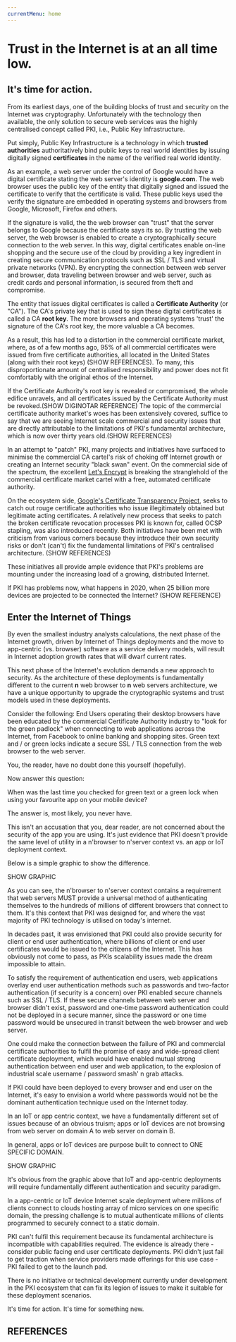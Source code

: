 ```yaml
---
currentMenu: home
---
```

<div id="generated-toc" class="generate_from_h2"></div>

# Trust in the Internet is at an all time low.
## It's time for action.

From its earliest days, one of the building blocks of trust and security on the Internet was cryptography. Unfortunately with the technology then available, the only solution to secure web services was the highly centralised concept called PKI, i.e., Public Key Infrastructure.

Put simply, Public Key Infrastructure is a technology in which __trusted authorities__ authoritatively bind public keys to real world identities by issuing digitally signed __certificates__ in the name of the verified real world identity.  

As an example, a web server under the control of Google would have a digital certificate stating the web server's identity is __google.com__. The web browser uses the public key of the entity that digitally signed and issued the certificate to verify that the certificate is valid. These public keys used the verify the signature are embedded in operating systems and browsers from Google, Microsoft, Firefox and others.  

If the signature is valid, the the web browser can "trust" that the server belongs to Google because the certificate says its so.  By trusting the web server, the web browser is enabled to create a cryptographically secure connection to the web server. In this way, digital certificates enable on-line shopping and the secure use of the cloud by providing a key ingredient in creating secure communication protocols such as SSL / TLS and virtual private networks (VPN). By encrypting the connection between web server and browser, data traveling between browser and web server, such as credit cards and personal information, is secured from theft and compromise.

The entity that issues digital certificates is called a __Certificate Authority__ (or "CA"). The CA's private key that is used to sign these digital certificates is called a CA __root key__.  The more browsers and operating systems 'trust' the signature of the CA's root key, the more valuable a CA becomes.

As a result, this has led to a distortion in the commercial certificate market, where, as of a few months ago, 95% of all commercial certificates were issued from five certificate authorities, all located in the United States (along with their root keys) (SHOW REFERENCES).  To many, this disproportionate amount of centralised responsibility and power does not fit comfortably with the original ethos of the Internet.

If the Certificate Authority's root key is revealed or compromised, the whole edifice unravels, and all certificates issued by the Certificate Authority must be revoked.(SHOW DIGINOTAR REFERENCE) The topic of the commercial certificate authority market's woes has been extensively covered, suffice to say that we are seeing Internet scale commercial and security issues that are directly attributable to the limitations of PKI's fundamental architecture, which is now over thirty years old.(SHOW REFERENCES)

In an attempt to "patch" PKI, many projects and initiatives have surfaced to minimise the commercial CA cartel's risk of choking off Internet growth or creating an Internet security "black swan" event. On the commercial side of the spectrum, the excellent [Let's Encrypt](https://letsencrypt.org/) is breaking the stranglehold of the commercial certificate market cartel with a free, automated certificate authority.

On the ecosystem side, [Google's Certificate Transparency Project](https://www.certificate-transparency.org/), seeks to catch out rouge certificate authorities who issue illegitimately obtained but legitimate acting certificates.  A relatively new process that seeks to patch the broken certificate revocation processes PKI is known for, called OCSP stapling, was also introduced recently.  Both initiatives have been met with criticism from various corners because they introduce their own security risks or don't (can't) fix the fundamental limitations of PKI's centralised architecture. (SHOW REFERENCES)

These initiatives all provide ample evidence that PKI's problems are mounting under the increasing load of a growing, distributed Internet.

If PKI has problems now, what happens in 2020, when 25 billion more devices are projected to be connected the Internet? (SHOW REFERENCE)

## Enter the Internet of Things

By even the smallest industry analysts calculations, the next phase of the Internet growth, driven by Internet of Things deployments and the move to app-centric (vs. browser) software as a service delivery models, will result in Internet adoption growth rates that will dwarf current rates.

This next phase of the Internet's evolution demands a new approach to security. As the architecture of these deployments is fundamentally different to the current __n__ web browser to __n__ web servers architecture, we have a unique opportunity to upgrade the cryptographic systems and trust models used in these deployments.

Consider the following: End Users operating their desktop browsers have been educated by the commercial Certificate Authority industry to "look for the green padlock" when connecting to web applications across the Internet, from Facebook to online banking and shopping sites. Green text and / or green locks indicate a secure SSL / TLS connection from the web browser to the web server.

You, the reader, have no doubt done this yourself (hopefully).

Now answer this question:

When was the last time you checked for green text or a green lock when using your favourite app on your mobile device?

The answer is, most likely, you never have.

This isn't an accusation that you, dear reader, are not concerned about the security of the app you are using. It's just evidence that PKI doesn't provide the same level of utility in a n'browser to n'server context vs. an app or IoT deployment context.

Below is a simple graphic to show the difference.

SHOW GRAPHIC

As you can see, the n'browser to n'server context contains a requirement that web servers MUST provide a universal method of authenticating themselves to the hundreds of millions of different browsers that connect to them.  It's this context that PKI was designed for, and where the vast majority of PKI technology is utilised on today's internet.

In decades past, it was envisioned that PKI could also provide security for client or end user authentication, where billions of client or end user certificates would be issued to the citizens of the Internet. This has obviously not come to pass, as PKIs scalability issues made the dream impossible to attain.

To satisfy the requirement of authentication end users, web applications overlay end user authentication methods such as passwords and two-factor authentication (if security is a concern) over PKI enabled secure channels such as SSL / TLS. If these secure channels between web server and browser didn't exist, password and one-time password authentication could not be deployed in a secure manner, since the password or one time password would be unsecured in transit between the web browser and web server.

One could make the connection between the failure of PKI and commercial certificate authorities to fulfil the promise of easy and wide-spread client certificate deployment, which would have enabled mutual strong authentication between end user and web application, to the explosion of industrial scale username / password smash' n grab attacks.

If PKI could have been deployed to every browser and end user on the Internet, it's easy to envision a world where passwords would not be the dominant authentication technique used on the Internet today.

In an IoT or app centric context, we have a fundamentally different set of issues because of an obvious truism; apps or IoT devices are not browsing from web server on domain A to web server on domain B.

In general, apps or IoT devices are purpose built to connect to ONE SPECIFIC DOMAIN.

SHOW GRAPHIC

It's obvious from the graphic above that IoT and app-centric deployments will require fundamentally different authentication and security paradigm.

In a app-centric or IoT device Internet scale deployment where millions of clients connect to clouds hosting array of micro services on one specific domain, the pressing challenge is to mutual authenticate millions of clients programmed to securely connect to a static domain.

PKI can't fulfil this requirement because its fundamental architecture is incompatible with capabilities required. The evidence is already there - consider public facing end user certificate deployments. PKI didn't just fail to get traction when service providers made offerings for this use case - PKI failed to get to the launch pad.

There is no initiative or technical development currently under development in the PKI ecosystem that can fix its legion of issues to make it suitable for these deployment scenarios.

It's time for action. It's time for something new.

## REFERENCES
